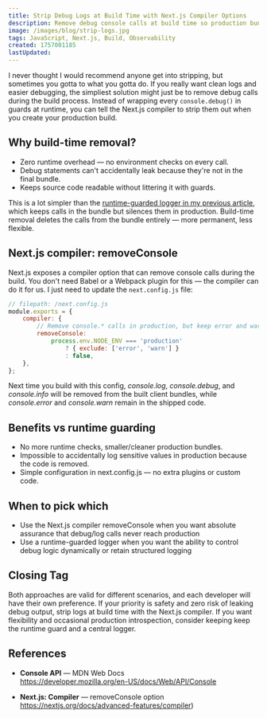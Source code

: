 ```yaml
---
title: Strip Debug Logs at Build Time with Next.js Compiler Options
description: Remove debug console calls at build time so production bundles never ship noisy or sensitive logs. This guide shows a simple Next.js compiler-based approach and contrasts it with a runtime logging guard.
image: /images/blog/strip-logs.jpg
tags: JavaScript, Next.js, Build, Observability
created: 1757001185
lastUpdated:
---
```


I never thought I would recommend anyone get into stripping, but sometimes you gotta to what you gotta do. If you really want clean logs and easier debugging, the simpliest solution might just be to remove debug calls during the build process. Instead of wrapping every `console.debug()` in guards at runtime, you can tell the Next.js compiler to strip them out when you create your production build.

## Why build-time removal?

- Zero runtime overhead — no environment checks on every call.
- Debug statements can't accidentally leak because they're not in the final bundle.
- Keeps source code readable without littering it with guards.

This is a lot simpler than the [runtime-guarded logger in my previous article](/post/javascript-debugging-utility-to-guard-noisy-production-consoles), which keeps calls in the bundle but silences them in production. Build-time removal deletes the calls from the bundle entirely — more permanent, less flexible.

## Next.js compiler: removeConsole

Next.js exposes a compiler option that can remove console calls during the build. You don't need Babel or a Webpack plugin for this — the compiler can do it for us. I just need to update the `next.config.js` file:

```javascript
// filepath: /next.config.js
module.exports = {
	compiler: {
		// Remove console.* calls in production, but keep error and warn
		removeConsole:
			process.env.NODE_ENV === 'production'
				? { exclude: ['error', 'warn'] }
				: false,
	},
};
```

Next time you build with this config, _console.log_, _console.debug_, and _console.info_ will be removed from the built client bundles, while _console.error_ and _console.warn_ remain in the shipped code.

## Benefits vs runtime guarding

- No more runtime checks, smaller/cleaner production bundles.
- Impossible to accidentally log sensitive values in production because the code is removed.
- Simple configuration in next.config.js — no extra plugins or custom code.

## When to pick which

- Use the Next.js compiler removeConsole when you want absolute assurance that debug/log calls never reach production
- Use a runtime-guarded logger when you want the ability to control debug logic dynamically or retain structured logging

## Closing Tag

Both approaches are valid for different scenarios, and each developer will have their own preference. If your priority is safety and zero risk of leaking debug output, strip logs at build time with the Next.js compiler. If you want flexibility and occasional production introspection, consider keeping keep the runtime guard and a central logger.

## References

- **Console API** — MDN Web Docs  
  https://developer.mozilla.org/en-US/docs/Web/API/Console

- **Next.js: Compiler** — removeConsole option 
  https://nextjs.org/docs/advanced-features/compiler)